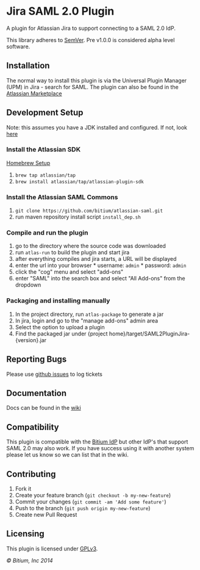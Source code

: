 # Jira SAML 2.0 Plugin

A plugin for Atlassian Jira to support connecting to a SAML 2.0 IdP.

This library adheres to [SemVer](http://semver.org). Pre v1.0.0 is considered alpha level software.


## Installation

The normal way to install this plugin is via the Universal Plugin Manager (UPM) in Jira - search for SAML. The plugin can also be found in the [Atlassian Marketplace](https://marketplace.atlassian.com/plugins/com.bitium.jira.SAML2PluginJira) 


## Development Setup

Note: this assumes you have a JDK installed and configured. If not, look [here](https://developer.atlassian.com/display/DOCS/Set+up+the+SDK+Prerequisites+for+Linux+or+Mac)

### Install the Atlassian SDK

  [Homebrew Setup](https://developer.atlassian.com/display/DOCS/Install+the+Atlassian+SDK+on+a+Linux+or+Mac+System)
  1. ```brew tap atlassian/tap```
  2. ```brew install atlassian/tap/atlassian-plugin-sdk```

### Install the Atlassian SAML Commons

  1. ```git clone https://github.com/bitium/atlassian-saml.git```
  2. run maven repository install script ```install_dep.sh```
  
### Compile and run the plugin

  1. go to the directory where the source code was downloaded
  2. run ```atlas-run``` to build the plugin and start jira
  3. after everything compiles and jira starts, a URL will be displayed
  4. enter the url into your browser
    * username: ```admin```
    * password: ```admin```
  5. click the "cog" menu and select "add-ons"
  6. enter "SAML" into the search box and select "All Add-ons" from the dropdown 

### Packaging and installing manually

  1. In the project directory, run ```atlas-package``` to generate a jar
  2. In jira, login and go to the "manage add-ons" admin area
  3. Select the option to upload a plugin
  4. Find the packaged jar under {project home}/target/SAML2PluginJira-{version}.jar

## Reporting Bugs
  Please use [github issues](https://github.com/bitium/jira-saml-plugin/issues) to log tickets

## Documentation
  Docs can be found in the [wiki](https://github.com/bitium/jira-saml-plugin/wiki)

## Compatibility
  This plugin is compatible with the [Bitium IdP](https://bitium.com) but other IdP's that support SAML 2.0 may also work. If you have success using it with another system please let us know so we can list that in the wiki.

## Contributing

  1. Fork it
  2. Create your feature branch (`git checkout -b my-new-feature`)
  3. Commit your changes (`git commit -am 'Add some feature'`)
  4. Push to the branch (`git push origin my-new-feature`)
  5. Create new Pull Request

## Licensing
  This plugin is licensed under [GPLv3](LICENSE).



_&copy; Bitium, Inc 2014_
